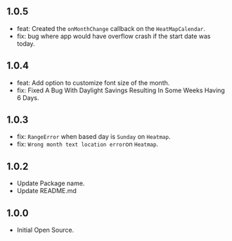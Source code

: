 ## 1.0.5

- feat: Created the `onMonthChange` callback on the `HeatMapCalendar`.
- fix: bug where app would have overflow crash if the start date was today.

## 1.0.4

- feat: Add option to customize font size of the month.
- fix: Fixed A Bug With Daylight Savings Resulting In Some Weeks Having 6 Days.

## 1.0.3

- fix: `RangeError` when based day is `Sunday` on `Heatmap`.
- fix: `Wrong month text location error`on `Heatmap`.

## 1.0.2

- Update Package name.
- Update README.md

## 1.0.0

- Initial Open Source.
